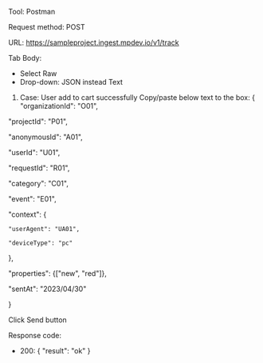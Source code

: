 Tool: Postman

Request method: POST

URL: https://sampleproject.ingest.mpdev.io/v1/track

Tab Body: 
- Select Raw
- Drop-down: JSON instead Text

1. Case: User add to cart successfully
Copy/paste below text to the box:
{
 "organizationId": "O01",
 
  "projectId": "P01",
  
  "anonymousId": "A01",
  
  "userId": "U01",
  
  "requestId": "R01",
  
  "category": "C01",
  
  "event": "E01",
  
  "context": {
  
    "userAgent": "UA01",
    
    "deviceType": "pc"
    
  },
  
  "properties": {["new", "red"]},
  
  "sentAt": "2023/04/30"
  
}

Click Send button

Response code:
- 200: { "result": "ok" }
